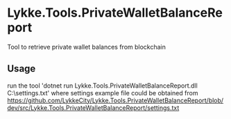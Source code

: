 # Lykke.Tools.PrivateWalletBalanceReport
Tool to retrieve private wallet balances from blockchain

## Usage

run the tool
'dotnet run Lykke.Tools.PrivateWalletBalanceReport.dll C:\settings.txt' 
where settings example file could be obtained from  https://github.com/LykkeCity/Lykke.Tools.PrivateWalletBalanceReport/blob/dev/src/Lykke.Tools.PrivateWalletBalanceReport/settings.txt
